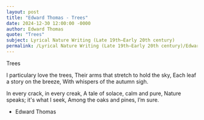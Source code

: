 ```yaml
---
layout: post
title: "Edward Thomas - Trees"
date: 2024-12-30 12:00:00 -0000
author: Edward Thomas
quote: "Trees"
subject: Lyrical Nature Writing (Late 19th–Early 20th century)
permalink: /Lyrical Nature Writing (Late 19th–Early 20th century)/Edward Thomas/Edward Thomas - Trees
---
```


Trees

I particulary love the trees,
Their arms that stretch to hold the sky,
Each leaf a story on the breeze,
With whispers of the autumn sigh.

In every crack, in every creak,
A tale of solace, calm and pure,
Nature speaks; it's what I seek,
Among the oaks and pines, I’m sure.


- Edward Thomas

